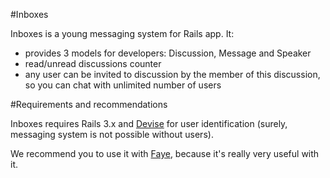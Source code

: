 #Inboxes

Inboxes is a young messaging system for Rails app. It:
- provides 3 models for developers: Discussion, Message and Speaker
- read/unread discussions counter
- any user can be invited to discussion by the member of this discussion, so you can chat with unlimited number of users

#Requirements and recommendations

Inboxes requires Rails 3.x and [Devise](https://github.com/plataformatec/devise) for user identification (surely, messaging system is not possible without users).

We recommend you to use it with [Faye](https://github.com/jcoglan/faye), because it's really very useful with it.
